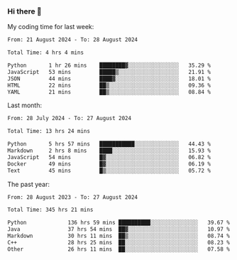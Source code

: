 ### Hi there 👋

My coding time for last week:

<!--START_SECTION:week-->

```txt
From: 21 August 2024 - To: 28 August 2024

Total Time: 4 hrs 4 mins

Python       1 hr 26 mins    ████████▓░░░░░░░░░░░░░░░░   35.29 %
JavaScript   53 mins         █████▒░░░░░░░░░░░░░░░░░░░   21.91 %
JSON         44 mins         ████▓░░░░░░░░░░░░░░░░░░░░   18.01 %
HTML         22 mins         ██▒░░░░░░░░░░░░░░░░░░░░░░   09.36 %
YAML         21 mins         ██▒░░░░░░░░░░░░░░░░░░░░░░   08.84 %
```

<!--END_SECTION:week-->

Last month:

<!--START_SECTION:month-->

```txt
From: 28 July 2024 - To: 27 August 2024

Total Time: 13 hrs 24 mins

Python       5 hrs 57 mins   ███████████░░░░░░░░░░░░░░   44.43 %
Markdown     2 hrs 8 mins    ████░░░░░░░░░░░░░░░░░░░░░   15.93 %
JavaScript   54 mins         █▓░░░░░░░░░░░░░░░░░░░░░░░   06.82 %
Docker       49 mins         █▓░░░░░░░░░░░░░░░░░░░░░░░   06.19 %
Text         45 mins         █▒░░░░░░░░░░░░░░░░░░░░░░░   05.72 %
```

<!--END_SECTION:month-->

The past year:

<!--START_SECTION:year-->

```txt
From: 28 August 2023 - To: 27 August 2024

Total Time: 345 hrs 21 mins

Python             136 hrs 59 mins ██████████░░░░░░░░░░░░░░░   39.67 %
Java               37 hrs 54 mins  ██▓░░░░░░░░░░░░░░░░░░░░░░   10.97 %
Markdown           30 hrs 11 mins  ██▒░░░░░░░░░░░░░░░░░░░░░░   08.74 %
C++                28 hrs 25 mins  ██░░░░░░░░░░░░░░░░░░░░░░░   08.23 %
Other              26 hrs 11 mins  ██░░░░░░░░░░░░░░░░░░░░░░░   07.58 %
```

<!--END_SECTION:year-->
